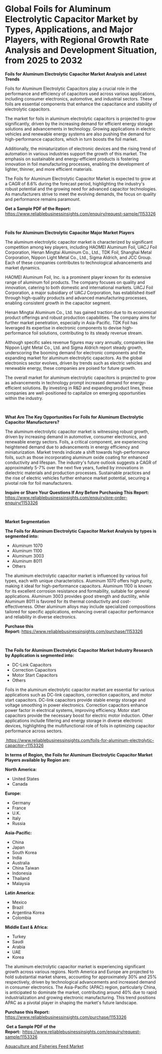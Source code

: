 <p><h1>Global Foils for Aluminum Electrolytic Capacitor Market by Types, Applications, and Major Players, with Regional Growth Rate Analysis and Development Situation, from 2025 to 2032</h1></p><p><strong>Foils for Aluminum Electrolytic Capacitor Market Analysis and Latest Trends</strong></p>
<p><p>Foils for Aluminum Electrolytic Capacitors play a crucial role in the performance and efficiency of capacitors used across various applications, including consumer electronics, automotive, and industrial sectors. These foils are essential components that enhance the capacitance and stability of electrolytic capacitors. </p><p>The market for foils in aluminum electrolytic capacitors is projected to grow significantly, driven by the increasing demand for efficient energy storage solutions and advancements in technology. Growing applications in electric vehicles and renewable energy systems are also pushing the demand for high-performance capacitors, which in turn boosts the foil market. </p><p>Additionally, the miniaturization of electronic devices and the rising trend of automation in various industries support the growth of this market. The emphasis on sustainable and energy-efficient products is fostering innovation in foil manufacturing processes, enabling the development of lighter, thinner, and more efficient materials. </p><p>The Foils for Aluminum Electrolytic Capacitor Market is expected to grow at a CAGR of 8.6% during the forecast period, highlighting the industry's robust potential and the growing need for advanced capacitor technologies. As manufacturers strive to meet the evolving demands, the focus on quality and performance remains paramount.</p></p>
<p><strong>Get a Sample PDF of the Report:&nbsp;</strong> <a href="https://www.reliablebusinessinsights.com/enquiry/request-sample/1153326?utm_campaign=3106&utm_medium=2&utm_source=Github&utm_content=ia&utm_term=04042025&utm_id=foils-for-aluminum-electrolytic-capacitor">https://www.reliablebusinessinsights.com/enquiry/request-sample/1153326</a></p>
<p>&nbsp;</p>
<p><strong>Foils for Aluminum Electrolytic Capacitor Major Market Players</strong></p>
<p><p>The aluminum electrolytic capacitor market is characterized by significant competition among key players, including HAOMEI Aluminum Foil, UACJ Foil Corporation, Henan Mingtai Aluminum Co., Ltd., TDK Foil, Shanghai Metal Corporation, Nippon Light Metal Co., Ltd., Sigma Aldrich, and JCC Group. Each of these companies contributes to technological advancements and market dynamics.</p><p>HAOMEI Aluminum Foil, Inc. is a prominent player known for its extensive range of aluminum foil products. The company focuses on quality and innovation, catering to both domestic and international markets. UACJ Foil Corporation, a major subsidiary of UACJ Corporation, has established itself through high-quality products and advanced manufacturing processes, enabling consistent growth in the capacitor segment.</p><p>Henan Mingtai Aluminum Co., Ltd. has gained traction due to its economical product offerings and robust production capabilities. The company aims for further market penetration, especially in Asia-Pacific. TDK Foil has leveraged its expertise in electronic components to devise high-performance foil solutions, contributing to its steady revenue stream.</p><p>Although specific sales revenue figures may vary annually, companies like Nippon Light Metal Co., Ltd. and Sigma Aldrich report steady growth, underscoring the booming demand for electronic components and the expanding market for aluminum electrolytic capacitors. As the global electronics sector evolves, driven by trends such as electric vehicles and renewable energy, these companies are poised for future growth.</p><p>The overall market for aluminum electrolytic capacitors is projected to grow as advancements in technology prompt increased demand for energy-efficient solutions. By investing in R&D and expanding product lines, these companies are well-positioned to capitalize on emerging opportunities within the industry.</p></p>
<p>&nbsp;</p>
<p><strong>What Are The Key Opportunities For Foils for Aluminum Electrolytic Capacitor Manufacturers?</strong></p>
<p><p>The aluminum electrolytic capacitor market is witnessing robust growth, driven by increasing demand in automotive, consumer electronics, and renewable energy sectors. Foils, a critical component, are experiencing heightened demand due to advancements in energy efficiency and miniaturization. Market trends indicate a shift towards high-performance foils, such as those incorporating aluminum oxide coating for enhanced conductivity and lifespan. The industry's future outlook suggests a CAGR of approximately 5-7% over the next five years, fueled by innovations in dielectric materials and production processes. Sustainable practices and the rise of electric vehicles further enhance market potential, securing a pivotal role for foil manufacturers.</p></p>
<p><strong>Inquire or Share Your Questions If Any Before Purchasing This Report:</strong> <a href="https://www.reliablebusinessinsights.com/enquiry/pre-order-enquiry/1153326?utm_campaign=3106&utm_medium=2&utm_source=Github&utm_content=ia&utm_term=04042025&utm_id=foils-for-aluminum-electrolytic-capacitor">https://www.reliablebusinessinsights.com/enquiry/pre-order-enquiry/1153326</a></p>
<p>&nbsp;</p>
<p><strong>Market Segmentation</strong></p>
<p><strong>The Foils for Aluminum Electrolytic Capacitor Market Analysis by types is segmented into:</strong></p>
<p><ul><li>Aluminum 1070</li><li>Aluminum 1100</li><li>Aluminum 3003</li><li>Aluminum 8011</li><li>Others</li></ul></p>
<p><p>The aluminum electrolytic capacitor market is influenced by various foil types, each with unique characteristics. Aluminum 1070 offers high purity, making it ideal for high-performance capacitors. Aluminum 1100 is known for its excellent corrosion resistance and formability, suitable for general applications. Aluminum 3003 provides good strength and ductility, while Aluminum 8011 is favored for its thermal conductivity and cost-effectiveness. Other aluminum alloys may include specialized compositions tailored for specific applications, enhancing overall capacitor performance and reliability in diverse electronics.</p></p>
<p><strong>Purchase this Report:&nbsp;</strong><a href="https://www.reliablebusinessinsights.com/purchase/1153326?utm_campaign=3106&utm_medium=2&utm_source=Github&utm_content=ia&utm_term=04042025&utm_id=foils-for-aluminum-electrolytic-capacitor">https://www.reliablebusinessinsights.com/purchase/1153326</a></p>
<p>&nbsp;</p>
<p><strong>The Foils for Aluminum Electrolytic Capacitor Market Industry Research by Application is segmented into:</strong></p>
<p><ul><li>DC-Link Capacitors</li><li>Correction Capacitors</li><li>Motor Start Capacitors</li><li>Others</li></ul></p>
<p><p>Foils in the aluminum electrolytic capacitor market are essential for various applications such as DC-link capacitors, correction capacitors, and motor start capacitors. DC-link capacitors provide stable energy storage and voltage smoothing in power electronics. Correction capacitors enhance power factor in electrical systems, improving efficiency. Motor start capacitors provide the necessary boost for electric motor induction. Other applications include filtering and energy storage in diverse electronic devices, highlighting the multifunctional role of foils in optimizing capacitor performance across sectors.</p></p>
<p><a href="https://www.reliablebusinessinsights.com/foils-for-aluminum-electrolytic-capacitor-r1153326?utm_campaign=3106&utm_medium=2&utm_source=Github&utm_content=ia&utm_term=04042025&utm_id=foils-for-aluminum-electrolytic-capacitor">&nbsp;https://www.reliablebusinessinsights.com/foils-for-aluminum-electrolytic-capacitor-r1153326</a></p>
<p><strong>In terms of Region, the Foils for Aluminum Electrolytic Capacitor Market Players available by Region are:</strong></p>
<p>
    <p> <strong> North America: </strong>
        <ul>
            <li>United States</li>
            <li>Canada</li>
        </ul>
        </p> 
    <p> <strong> Europe: </strong>
        <ul>
            <li>Germany</li>
            <li>France</li>
            <li>U.K.</li>
            <li>Italy</li>
            <li>Russia</li>
        </ul>
        </p> 
    <p> <strong> Asia-Pacific: </strong>
        <ul>
            <li>China</li>
            <li>Japan</li>
            <li>South Korea</li>
            <li>India</li>
            <li>Australia</li>
            <li>China Taiwan</li>
            <li>Indonesia</li>
            <li>Thailand</li>
            <li>Malaysia</li>
        </ul>
        </p> 
    <p> <strong> Latin America: </strong>
        <ul>
            <li>Mexico</li>
            <li>Brazil</li>
            <li>Argentina Korea</li>
            <li>Colombia</li>
        </ul>
        </p> 
    <p> <strong> Middle East & Africa: </strong>
        <ul>
            <li>Turkey</li>
            <li>Saudi</li>
            <li>Arabia</li>
            <li>UAE</li>
            <li>Korea</li>
        </ul>
    </p>
    </p>
<p><p>The aluminum electrolytic capacitor market is experiencing significant growth across various regions. North America and Europe are projected to hold substantial market shares, accounting for approximately 30% and 25% respectively, driven by technological advancements and increased demand in consumer electronics. The Asia-Pacific (APAC) region, particularly China, is anticipated to dominate the market, contributing around 40% due to rapid industrialization and growing electronic manufacturing. This trend positions APAC as a pivotal player in shaping the market's future landscape.</p></p>
<p><strong>Purchase this Report: </strong><a href="https://www.reliablebusinessinsights.com/purchase/1153326?utm_campaign=3106&utm_medium=2&utm_source=Github&utm_content=ia&utm_term=04042025&utm_id=foils-for-aluminum-electrolytic-capacitor">https://www.reliablebusinessinsights.com/purchase/1153326</a></p>
<p>&nbsp;<strong>Get a Sample PDF of the Report:&nbsp;&nbsp;</strong><a href="https://www.reliablebusinessinsights.com/enquiry/request-sample/1153326?utm_campaign=3106&utm_medium=2&utm_source=Github&utm_content=ia&utm_term=04042025&utm_id=foils-for-aluminum-electrolytic-capacitor">https://www.reliablebusinessinsights.com/enquiry/request-sample/1153326</a></p>
<p><strong></strong></p>
<p><p><a href="https://github.com/zurubting/Market-Research-Report-List-1/blob/main/aquaculture-and-fisheries-feed-market.md?utm_campaign=3106&utm_medium=2&utm_source=Github&utm_content=ia&utm_term=04042025&utm_id=foils-for-aluminum-electrolytic-capacitor">Aquaculture and Fisheries Feed Market</a></p></p>